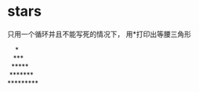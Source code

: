 # stars
只用一个循环并且不能写死的情况下， 用\*打印出等腰三角形   

&nbsp;&nbsp;&nbsp;&nbsp;\*    
&nbsp;&nbsp;&nbsp;\*\*\*   
&nbsp;&nbsp;\*\*\*\*\*  
&nbsp;\*\*\*\*\*\*\*<br/>
\*\*\*\*\*\*\*\*\*
